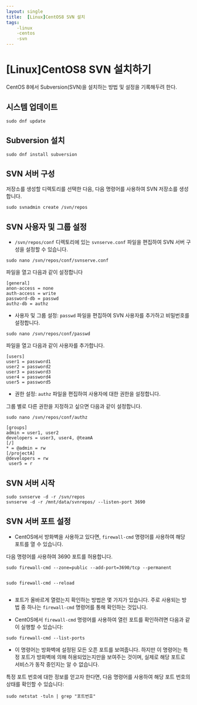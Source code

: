 ```yaml
---
layout: single
title:  [Linux]CentOS8 SVN 설치
tags: 
    -linux
    -centos 
    -svn
---
```


<h1 id="linuxcentos8-svn-설치하기">[Linux]CentOS8 SVN 설치하기</h1>
<p>CentOS 8에서 Subversion(SVN)을 설치하는 방법 및 설정을 기록해두려 한다.</p>
<h2 id="시스템-업데이트">시스템 업데이트</h2>
<pre><code>sudo dnf update
</code></pre>
<h2 id="subversion-설치">Subversion 설치</h2>
<pre><code>sudo dnf install subversion
</code></pre>
<h2 id="svn-서버-구성">SVN 서버 구성</h2>
<p>저장소를 생성할 디렉토리를 선택한 다음, 다음 명령어를 사용하여 SVN 저장소를 생성합니다.</p>
<pre><code>sudo svnadmin create /svn/repos
</code></pre>
<h2 id="svn-사용자-및-그룹-설정">SVN 사용자 및 그룹 설정</h2>
<ul>
<li><code>/svn/repos/conf</code> 디렉토리에 있는 <code>svnserve.conf</code> 파일을 편집하여 SVN 서버 구성을 설정할 수 있습니다.</li>
</ul>
<pre><code>sudo nano /svn/repos/conf/svnserve.conf
</code></pre>
<p>파일을 열고 다음과 같이 설정합니다</p>
<pre><code>[general]
anon-access = none
auth-access = write
password-db = passwd
authz-db = authz
</code></pre>
<ul>
<li>사용자 및 그룹 설정: <code>passwd</code> 파일을 편집하여 SVN 사용자를 추가하고 비밀번호를 설정합니다.</li>
</ul>
<pre><code>sudo nano /svn/repos/conf/passwd
</code></pre>
<p>파일을 열고 다음과 같이 사용자를 추가합니다.</p>
<pre><code>[users] 
user1 = password1 
user2 = password2 
user3 = password3 
user4 = password4 
user5 = password5
</code></pre>
<ul>
<li>권한 설정: <code>authz</code> 파일을 편집하여 사용자에 대한 권한을 설정합니다.</li>
</ul>
<p>그룹 별로 다른 권한을 지정하고 싶으면 다음과 같이 설정합니다.</p>
<pre><code>sudo nano /svn/repos/conf/authz
</code></pre>
<pre><code>[groups] 
admin = user1, user2 
developers = user3, user4, @teamA 
[/] 
* = @admin = rw 
[/projectA] 
@developers = rw
 user5 = r
</code></pre>
<h2 id="svn-서버-시작">SVN 서버 시작</h2>
<pre><code>sudo svnserve -d -r /svn/repos
svnserve -d -r /mnt/data/svnrepos/ --listen-port 3690
</code></pre>
<h2 id="svn-서버-포트-설정">SVN 서버 포트 설정</h2>
<ul>
<li>CentOS에서 방화벽을 사용하고 있다면, <code>firewall-cmd</code> 명령어를 사용하여 해당 포트를 열 수 있습니다.</li>
</ul>
<p>다음 명령어를 사용하여 3690 포트를 허용합니다.</p>
<pre><code>sudo firewall-cmd --zone=public --add-port=3690/tcp --permanent

sudo firewall-cmd --reload
</code></pre>
<ul>
<li>
<p>포트가 올바르게 열렸는지 확인하는 방법은 몇 가지가 있습니다. 주로 사용되는 방법 중 하나는 <code>firewall-cmd</code> 명령어를 통해 확인하는 것입니다.</p>
</li>
<li>
<p>CentOS에서 <code>firewall-cmd</code> 명령어를 사용하여 열린 포트를 확인하려면 다음과 같이 실행할 수 있습니다:</p>
</li>
</ul>
<pre><code>sudo firewall-cmd --list-ports
</code></pre>
<ul>
<li>이 명령어는 방화벽에 설정된 모든 오픈 포트를 보여줍니다. 하지만 이 명령어는 특정 포트가 방화벽에 의해 허용되었는지만을 보여주는 것이며, 실제로 해당 포트로 서비스가 동작 중인지는 알 수 없습니다.</li>
</ul>
<p>특정 포트 번호에 대한 정보를 얻고자 한다면, 다음 명령어를 사용하여 해당 포트 번호의 상태를 확인할 수 있습니다:</p>
<pre><code>sudo netstat -tuln | grep "포트번호"
</code></pre>


